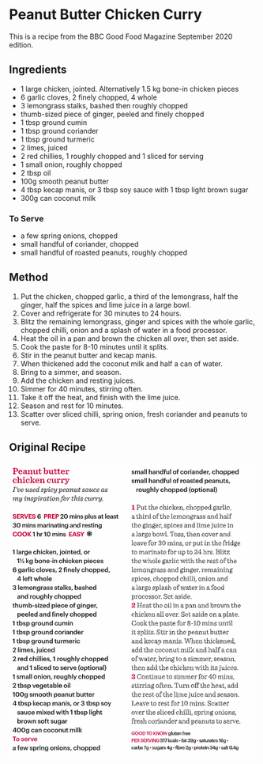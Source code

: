 
# Peanut Butter Chicken Curry # 

This is a recipe from the BBC Good Food Magazine September 2020 edition.

## Ingredients ## 

- 1 large chicken, jointed. Alternatively 1.5 kg bone-in chicken pieces
- 6 garlic cloves, 2 finely chopped, 4 whole
- 3 lemongrass stalks, bashed then roughly chopped
- thumb-sized piece of ginger, peeled and finely chopped
- 1 tbsp ground cumin
- 1 tbsp ground coriander
- 1 tbsp ground turmeric
- 2 limes, juiced
- 2 red chillies, 1 roughly chopped and 1 sliced for serving
- 1 small onion, roughly chopped
- 2 tbsp oil
- 100g smooth peanut butter
- 4 tbsp kecap manis, or 3 tbsp soy sauce with 1 tbsp light brown sugar
- 300g can coconut milk

### To Serve

- a few spring onions, chopped
- small handful of coriander, chopped
- small handful of roasted peanuts, roughly chopped

## Method ## 

1. Put the chicken, chopped garlic, a third of the lemongrass, half the ginger, half the spices and lime juice in a large bowl.
2. Cover and refrigerate for 30 minutes to 24 hours.
3. Blitz the remaining lemongrass, ginger and spices with the whole garlic, chopped chilli, onion and a splash of water in a food processor.
4. Heat the oil in a pan and brown the chicken all over, then set aside.
5. Cook the paste for 8-10 minutes until it splits.
6. Stir in the peanut butter and kecap manis.
7. When thickened add the coconut milk and half a can of water.
8. Bring to a simmer, and season.
9. Add the chicken and resting juices.
10. Simmer for 40 minutes, stirring often.
11. Take it off the heat, and finish with the lime juice.
12. Season and rest for 10 minutes.
13. Scatter over sliced chilli, spring onion, fresh coriander and peanuts to serve.

## Original Recipe

![Peanut Butter Chicken Curry Recipe](/public/images/Peanut-Butter-Chicken-Curry.png)

